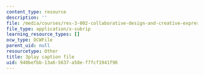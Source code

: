 ```yaml
---
content_type: resource
description: ''
file: /media/courses/res-3-002-collaborative-design-and-creative-expression-with-arduino-microcontrollers-january-iap-2017/940befbb13a65637a58ef7fcf1941f96_ttuvXdZNcDM.vtt
file_type: application/x-subrip
learning_resource_types: []
ocw_type: OCWFile
parent_uid: null
resourcetype: Other
title: 3play caption file
uid: 940befbb-13a6-5637-a58e-f7fcf1941f96
---
```

